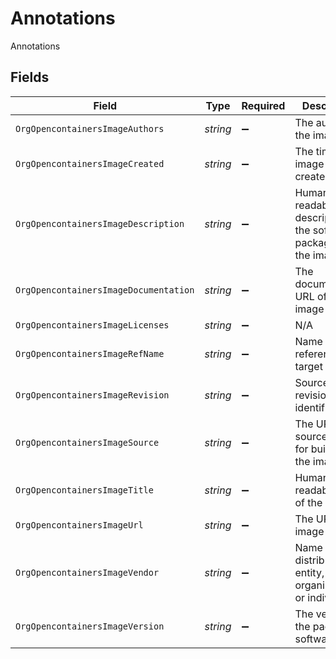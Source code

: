 # Annotations

Annotations


## Fields

| Field                                                            | Type                                                             | Required                                                         | Description                                                      |
| ---------------------------------------------------------------- | ---------------------------------------------------------------- | ---------------------------------------------------------------- | ---------------------------------------------------------------- |
| `OrgOpencontainersImageAuthors`                                  | *string*                                                         | :heavy_minus_sign:                                               | The authors of the image                                         |
| `OrgOpencontainersImageCreated`                                  | *string*                                                         | :heavy_minus_sign:                                               | The time the image was created                                   |
| `OrgOpencontainersImageDescription`                              | *string*                                                         | :heavy_minus_sign:                                               | Human-readable description of the software packaged in the image |
| `OrgOpencontainersImageDocumentation`                            | *string*                                                         | :heavy_minus_sign:                                               | The documentation URL of the image                               |
| `OrgOpencontainersImageLicenses`                                 | *string*                                                         | :heavy_minus_sign:                                               | N/A                                                              |
| `OrgOpencontainersImageRefName`                                  | *string*                                                         | :heavy_minus_sign:                                               | Name of the reference for a target                               |
| `OrgOpencontainersImageRevision`                                 | *string*                                                         | :heavy_minus_sign:                                               | Source control revision identifier                               |
| `OrgOpencontainersImageSource`                                   | *string*                                                         | :heavy_minus_sign:                                               | The URL to get source code for building the image                |
| `OrgOpencontainersImageTitle`                                    | *string*                                                         | :heavy_minus_sign:                                               | Human-readable title of the image                                |
| `OrgOpencontainersImageUrl`                                      | *string*                                                         | :heavy_minus_sign:                                               | The URL of the image                                             |
| `OrgOpencontainersImageVendor`                                   | *string*                                                         | :heavy_minus_sign:                                               | Name of the distributing entity, organization or individual.     |
| `OrgOpencontainersImageVersion`                                  | *string*                                                         | :heavy_minus_sign:                                               | The version of the packaged software                             |